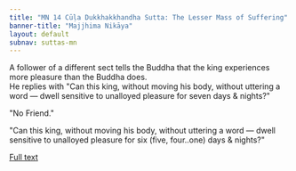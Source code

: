 ```yaml
---
title: "MN 14 Cūḷa Dukkhakkhandha Sutta: The Lesser Mass of Suffering"
banner-title: "Majjhima Nikāya" 
layout: default 
subnav: suttas-mn 
---
```


A follower of a different sect tells the Buddha that the king experiences more pleasure than the Buddha does.  
He replies with "Can this king, without moving his body, without uttering a word — dwell sensitive to unalloyed pleasure for seven days & nights?"  


"No Friend."  


"Can this king, without moving his body, without uttering a word — dwell sensitive to unalloyed pleasure for six (five, four..one) days & nights?"  


[Full text](https://www.dhammatalks.org/suttas/MN/MN14.html)
